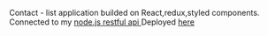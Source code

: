 Contact - list application builded on React,redux,styled components. Connected to my <a href="https://github.com/bodyaalyas12/contact-list-api-node">node.js restful api </a>
Deployed <a href="https://bodyaalyas12.github.io/contact-list/">here</a>
